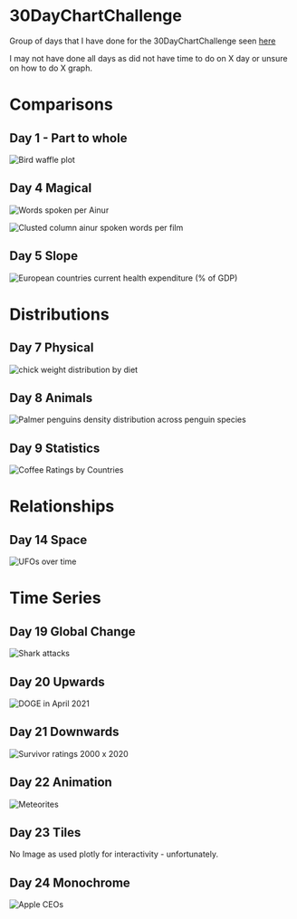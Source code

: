 # 30DayChartChallenge

Group of days that I have done for the 30DayChartChallenge seen [here](https://github.com/Z3tt/30DayChartChallenge_Collection2021)

I may not have done all days as did not have time to do on X day or unsure on how to do X graph. 

# Comparisons
## Day 1 - Part to whole

![Bird waffle plot](https://github.com/jezzaayt/30DayChartChallenge/blob/main/day%201/Bird_waffle_plot.png)

## Day 4 Magical

![Words spoken per Ainur](https://raw.githubusercontent.com/jezzaayt/30DayChartChallenge/main/Day%204/words%20spoken%20per%20film%20per%20ainur.png)


![Clusted column ainur spoken words per film](https://github.com/jezzaayt/30DayChartChallenge/blob/main/Day%204/clustercolumn%20Ainurs.png)

## Day 5 Slope


![European countries current health expenditure (% of GDP)](https://raw.githubusercontent.com/jezzaayt/30DayChartChallenge/main/day%205/European%20Countries.png)


# Distributions 
## Day 7 Physical

![chick weight distribution by diet](https://raw.githubusercontent.com/jezzaayt/30DayChartChallenge/main/day%207/Order%20Chicks%20by%20heaviest.png)


## Day 8 Animals

![Palmer penguins density distribution across penguin species](https://raw.githubusercontent.com/jezzaayt/30DayChartChallenge/main/day%208/Palmer%20Penguins.png)

## Day 9 Statistics 
![Coffee Ratings by Countries](https://github.com/jezzaayt/30DayChartChallenge/blob/main/day%209/coffee_country.png)

# Relationships

## Day 14 Space
![UFOs over time](https://github.com/jezzaayt/30DayChartChallenge/blob/main/day%2014/UFO%20over%20time%20spike.png)


# Time Series 
## Day 19 Global Change
![Shark attacks](https://github.com/jezzaayt/30DayChartChallenge/blob/main/day%2019/shark_attacks_top_5_countries.png)

## Day 20 Upwards 

![DOGE in April 2021](https://github.com/jezzaayt/30DayChartChallenge/blob/main/day%2020/doge_april_2021.png)


## Day 21 Downwards
![Survivor ratings 2000 x 2020](https://github.com/jezzaayt/30DayChartChallenge/blob/main/day%2021/survivor.png)


## Day 22 Animation 
![Meteorites](https://github.com/jezzaayt/30DayChartChallenge/blob/main/day%2022/meteorites.gif)

## Day 23 Tiles

No Image as used plotly for interactivity - unfortunately. 

## Day 24 Monochrome 

![Apple CEOs](https://github.com/jezzaayt/30DayChartChallenge/blob/main/day%2024/appleceos.png)
